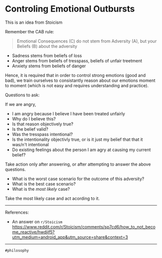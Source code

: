 # Controling Emotional Outbursts

This is an idea from Stoicism

Remember the CAB rule:

> Emotional Consequences (C) do not stem from Adversity (A), but your
> Beliefs (B) about the adversity

* Sadness stems from beliefs of loss
* Anger stems from beliefs of tresspass, beliefs of unfair treetment
* Anxiety stems from beliefs of danger

Hence, it is required that in order to control strong emotions (good and
bad), we train ourselves to consistantly reason about our emotions
moment to moment (which is not easy and requires understanding and
practice). 

Questions to ask:

If we are angry,

* I am angry because I believe I have been treated unfairly
* Why do I believe this?
* Is that reason objectively true?
* Is the belief valid?
* Was the tresspass intentional?
* Is the intentionality objectivly true, or is it just my belief that
  that it was/n't intentional
* Do existing feelings about the person I am agry at causing my current
  belief?

Take action only after answering, or after attempting to answer the
above questions.

* What is the worst case scenario for the outcome of this adversity?
* What is the best case scenario?
* What is the *most likely* case?

Take the most likely case and act acording to it.

---

References:

* An answer on `r/Stoicism`
  <https://www.reddit.com/r/Stoicism/comments/sp7cd6/how_to_not_become_reactive/hwdjif5?utm_medium=android_app&utm_source=share&context=3>

---

    #philosophy
